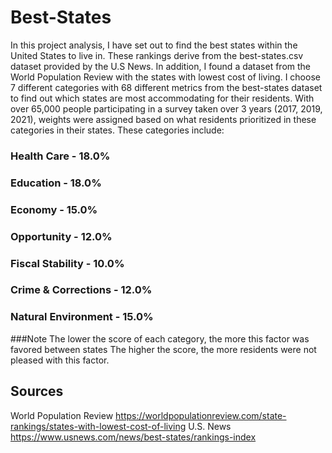 # Best-States

In this project analysis, I have set out to find the best states within the United States to live in. These rankings derive from the best-states.csv dataset provided by the U.S News. In addition, I found a dataset from the World Population Review with the states with lowest cost of living.  I choose 7 different categories with 68 different metrics from the best-states dataset to find out which states are most accommodating for their residents. With over 65,000 people participating in a survey taken over 3 years (2017, 2019, 2021), weights were assigned based on what residents prioritized in these categories in their states. These categories include:
### Health Care - 18.0%
### Education - 18.0%
### Economy - 15.0%
### Opportunity - 12.0%
### Fiscal Stability - 10.0%
### Crime & Corrections - 12.0%
### Natural Environment - 15.0%


###Note
The lower the score of each category, the more this factor was favored between states
The higher the score, the more residents were not pleased with this factor.

## Sources
World Population Review
https://worldpopulationreview.com/state-rankings/states-with-lowest-cost-of-living
U.S. News
https://www.usnews.com/news/best-states/rankings-index






